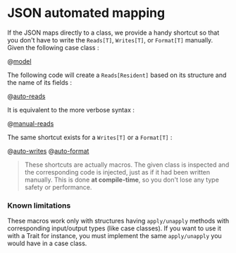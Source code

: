 <!--- Copyright (C) 2009-2015 Typesafe Inc. <http://www.typesafe.com> -->
# JSON automated mapping

If the JSON maps directly to a class, we provide a handy shortcut so that you don't have to write the `Reads[T]`, `Writes[T]`, or `Format[T]` manually. Given the following case class :

@[model](code/ScalaJsonAutomatedSpec.scala)

The following code will create a `Reads[Resident]` based on its structure and the name of its fields :

@[auto-reads](code/ScalaJsonAutomatedSpec.scala)

It is equivalent to the more verbose syntax :

@[manual-reads](code/ScalaJsonAutomatedSpec.scala)


The same shortcut exists for a `Writes[T]` or a `Format[T]` :

@[auto-writes](code/ScalaJsonAutomatedSpec.scala)
@[auto-format](code/ScalaJsonAutomatedSpec.scala)

> These shortcuts are actually macros. The given class is inspected
and the corresponding code is injected, just as if it had been written manually.
This is done **at compile-time**, so you don't lose any type safety or performance.

### Known limitations

These macros work only with structures having `apply/unapply` methods with
corresponding input/output types (like case classes). If you want to use it
with a Trait for instance, you must implement the same `apply/unapply` you would
have in a case class.
